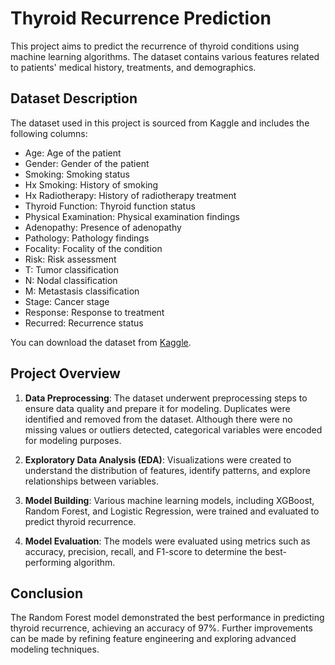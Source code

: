 # Thyroid Recurrence Prediction

This project aims to predict the recurrence of thyroid conditions using machine learning algorithms. The dataset contains various features related to patients' medical history, treatments, and demographics.

## Dataset Description

The dataset used in this project is sourced from Kaggle and includes the following columns:

- Age: Age of the patient
- Gender: Gender of the patient
- Smoking: Smoking status
- Hx Smoking: History of smoking
- Hx Radiotherapy: History of radiotherapy treatment
- Thyroid Function: Thyroid function status
- Physical Examination: Physical examination findings
- Adenopathy: Presence of adenopathy
- Pathology: Pathology findings
- Focality: Focality of the condition
- Risk: Risk assessment
- T: Tumor classification
- N: Nodal classification
- M: Metastasis classification
- Stage: Cancer stage
- Response: Response to treatment
- Recurred: Recurrence status

You can download the dataset from [Kaggle](https://www.kaggle.com/datasets/jainaru/thyroid-disease-data/data).

## Project Overview

1. **Data Preprocessing**: The dataset underwent preprocessing steps to ensure data quality and prepare it for modeling. Duplicates were identified and removed from the dataset. Although there were no missing values or outliers detected, categorical variables were encoded for modeling purposes.

2. **Exploratory Data Analysis (EDA)**: Visualizations were created to understand the distribution of features, identify patterns, and explore relationships between variables.

3. **Model Building**: Various machine learning models, including XGBoost, Random Forest, and Logistic Regression, were trained and evaluated to predict thyroid recurrence.

4. **Model Evaluation**: The models were evaluated using metrics such as accuracy, precision, recall, and F1-score to determine the best-performing algorithm.

## Conclusion

The Random Forest model demonstrated the best performance in predicting thyroid recurrence, achieving an accuracy of 97%. Further improvements can be made by refining feature engineering and exploring advanced modeling techniques.

